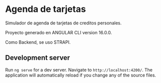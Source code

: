 # Agenda de tarjetas

Simulador de agenda de tarjetas de creditos personales.

Proyecto generado en ANGULAR CLI version 16.0.0.

Como Backend, se uso STRAPI.

## Development server

Run `ng serve` for a dev server. Navigate to `http://localhost:4200/`. The application will automatically reload if you change any of the source files.
